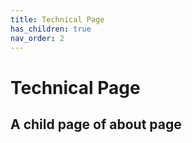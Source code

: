 ```yaml
---
title: Technical Page
has_children: true
nav_order: 2
---
```


# Technical Page
## A child page of about page
